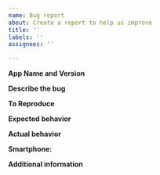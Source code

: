 ```yaml
---
name: Bug report
about: Create a report to help us improve
title: ''
labels: ''
assignees: ''

---
```


**App Name and Version**

**Describe the bug**

**To Reproduce**

**Expected behavior**

**Actual behavior**

**Smartphone:**

**Additional information**
